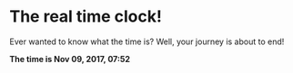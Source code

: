 # The real time clock!

Ever wanted to know what the time is? Well, your journey is about to end!

**The time is Nov 09, 2017, 07:52**